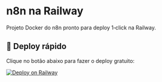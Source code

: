 # n8n na Railway

Projeto Docker do n8n pronto para deploy 1‑click na Railway.

## 🚀 Deploy rápido

Clique no botão abaixo para fazer o deploy gratuito:

[![Deploy on Railway](https://railway.app/button.svg)](https://railway.app/new/template?templateUrl=https://github.com/deltacabos/n8n-railway)
